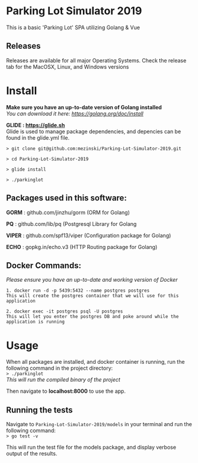# Parking Lot Simulator 2019

This is a basic 'Parking Lot' SPA utilizing Golang &amp; Vue

## Releases
Releases are available for all major Operating Systems. 
Check the release tab for the MacOSX, Linux, and Windows versions

# Install

<strong>Make sure you have an up-to-date version of Golang installed</strong><br>
<em>You can download it here: https://golang.org/doc/install</em>

<strong>GLIDE : https://glide.sh </strong></br>
Glide is used to manage package dependencies, and depencies can be found in the glide.yml file.

`> git clone git@github.com:mezinski/Parking-Lot-Simulator-2019.git`

`> cd Parking-Lot-Simulator-2019`

`> glide install`

`> ./parkinglot`

## Packages used in this software:
<strong>GORM</strong>  : github.com/jinzhu/gorm (ORM for Golang)

<strong>PQ</strong>    : github.com/lib/pq (Postgresql Library for Golang

<strong>VIPER</strong> : github.com/spf13/viper (Configuration package for Golang)

<strong>ECHO</strong>  : gopkg.in/echo.v3 (HTTP Routing package for Golang)

## Docker Commands:

<em>Please ensure you have an up-to-date and working version of Docker</em>
```
1. docker run -d -p 5439:5432 --name postgres postgres
This will create the postgres container that we will use for this application

2. docker exec -it postgres psql -U postgres
This will let you enter the postgres DB and poke around while the application is running
```

# Usage

When all packages are installed, and docker container is running, run the following command in the project directory:<br>
`> ./parkinglot`<br>
<i>This will run the compiled binary of the project</i>

Then navigate to <strong>localhost:8000</strong> to use the app.

## Running the tests

Navigate to `Parking-Lot-Simulator-2019/models` in your terminal and run the following command:<br>
`> go test -v`

This will run the test file for the models package, and display verbose output of the results.
